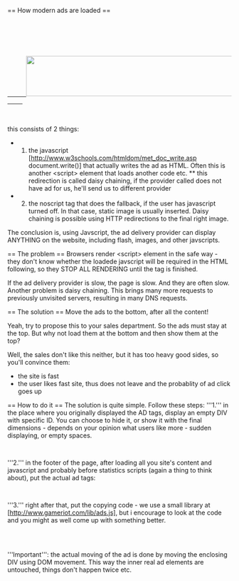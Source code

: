 == How modern ads are loaded ==

<pre>
<!-- begin ad tag -->
<script language="JavaScript" type="text/javascript">

document.write('<script language="JavaScript" src="http://a.collective-media.net/adj/gr.gr_wow/ROS;tile=1;dcopt=ist;sz=728x90;ord=' + ord + '?" type="text/javascript"><\/script>');

</script>

<noscript>
    <a href="http://a.collective-media.net/jump/gr.gr_wow/ROS;tile=1;sz=728x90;ord=123456789?" target="_blank">
     <img src="http://a.collective-media.net/ad/gr.gr_wow/ROS;tile=1;sz=728x90;ord=123456789?" width="728" height="90" border="0" alt="">
    </a>
</noscript>
<!-- End ad tag -->
</pre>

this consists of 2 things:
* 1. the javascript [http://www.w3schools.com/htmldom/met_doc_write.asp document.write()] that actually writes the ad as HTML. Often this is another &lt;script&gt; element that loads another code etc.
** this redirection is called daisy chaining, if the provider called does not have ad for us, he'll send us to different provider
* 2. the noscript tag that does the fallback, if the user has javascript turned off. In that case, static image is usually inserted. Daisy chaining is possible using HTTP redirections to the final right image.


The conclusion is, using Javscript, the ad delivery provider can display ANYTHING on the website, including flash, images, and other javscripts.


== The problem ==
Browsers render &lt;script&gt; element in the safe way - they don't know whether the loadede javscript will be required in the HTML following, so they STOP ALL RENDERING until the tag is finished.

If the ad delivery provider is slow, the page is slow. And they are often slow. Another problem is daisy chaining. This brings many more requests to previously unvisited servers, resulting in many DNS requests.


== The solution ==
Move the ads to the bottom, after all the content!

Yeah, try to propose this to your sales department. So the ads must stay at the top. But why not load them at the bottom and then show them at the top?

Well, the sales don't like this neither, but it has too heavy good sides, so you'll convince them:
* the site is fast
* the user likes fast site, thus does not leave and the probablity of ad click goes up


== How to do it ==
The solution is quite simple. Follow these steps:
'''1.''' in the place where you originally displayed the AD tags, display an empty DIV with specific ID. You can choose to hide it, or show it with the final dimensions - depends on your opinion what users like more - sudden displaying, or empty spaces.
<pre>
<div id="banner_container_728x90"></div>
</pre>
'''2.''' in the footer of the page, after loading all you site's content and javascript and probably before statistics scripts (again a thing to think about), put the actual ad tags:
<pre>
<div id="banner_data_728x90"></div>
</pre>
'''3.''' right after that, put the copying code - we use a small library at [http://www.gameriot.com/lib/ads.js], but i encourage to look at the code and you might as well come up with something better.
<pre>
<script type="text/javascript">
gr.ads.move('728x90');
</script>
</pre>

'''Important''': the actual moving of the ad is done by moving the enclosing DIV using DOM movement. This way the inner real ad elements are untouched, things don't happen twice etc.